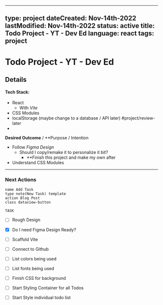 
---

type: project
dateCreated: Nov-14th-2022
lastModified: Nov-14th-2022
status: active
title: Todo Project - YT - Dev Ed
language: react
tags: project
---



# Todo Project - YT - Dev Ed


## Details

#### Tech Stack: 

-  React
	- With *Vite*
-  CSS Modules
- localStorage (maybe change to a database / API later) #project/review-later
- 


**Desired Outcome** / **Purpose / Intention 

- Follow *Figma Design*
	- Should  I copy/remake it to personalize it bit?
		- **Finish this project and make my own after
- Understand CSS Modules


_________

### Next Actions

``` dataview 
name Add Task
type note(New Task) template
action Blog Post
class dataview-button
```




```dataview
TASK 

```




- [ ]  Rough Design
- [x] Do I need Figma Design Ready?
- [ ] Scaffold Vite 
- [ ] Connect to Github
- [ ] List colors being used
- [ ] List fonts being used
- [ ] Finish CSS for background
- [ ] Start Styling Container for all Todos
- [ ] Start Style individual todo list
 





